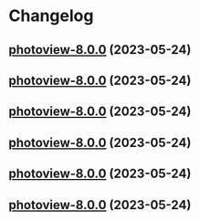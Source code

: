 # Changelog



## [photoview-8.0.0](https://github.com/truecharts/charts/compare/photoview-7.0.23...photoview-8.0.0) (2023-05-24)




## [photoview-8.0.0](https://github.com/truecharts/charts/compare/photoview-7.0.23...photoview-8.0.0) (2023-05-24)




## [photoview-8.0.0](https://github.com/truecharts/charts/compare/photoview-7.0.23...photoview-8.0.0) (2023-05-24)




## [photoview-8.0.0](https://github.com/truecharts/charts/compare/photoview-7.0.23...photoview-8.0.0) (2023-05-24)




## [photoview-8.0.0](https://github.com/truecharts/charts/compare/photoview-7.0.23...photoview-8.0.0) (2023-05-24)




## [photoview-8.0.0](https://github.com/truecharts/charts/compare/photoview-7.0.23...photoview-8.0.0) (2023-05-24)

